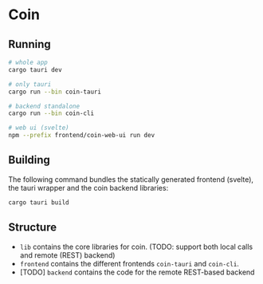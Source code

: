 # Coin 

## Running 

```bash
# whole app
cargo tauri dev

# only tauri
cargo run --bin coin-tauri

# backend standalone
cargo run --bin coin-cli

# web ui (svelte)
npm --prefix frontend/coin-web-ui run dev
```

## Building 

The following command bundles the statically generated frontend (svelte), the
tauri wrapper and the coin backend libraries:

```bash
cargo tauri build
```

## Structure

- `lib` contains the core libraries for coin. (TODO: support both local calls and remote (REST) backend)
- `frontend` contains the different frontends `coin-tauri` and `coin-cli`.
- [TODO] `backend` contains the code for the remote REST-based backend


